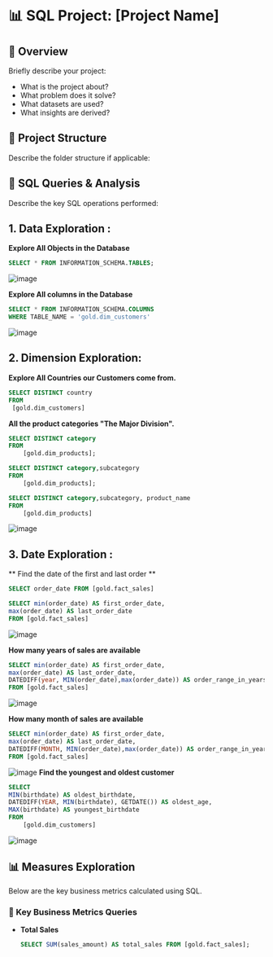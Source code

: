 
# 📊 SQL Project: [Project Name]

## 📝 Overview
Briefly describe your project:
- What is the project about?
- What problem does it solve?
- What datasets are used?
- What insights are derived?

## 📂 Project Structure
Describe the folder structure if applicable:

## 🚀 SQL Queries & Analysis
Describe the key SQL operations performed:
## 1. Data Exploration : 
**Explore All Objects in the Database**
   ```sql
   SELECT * FROM INFORMATION_SCHEMA.TABLES;
   ```
![image](https://github.com/user-attachments/assets/6683e233-2079-4b49-a67b-6407c26b6a84)

**Explore All columns in the Database**
   ```sql
SELECT * FROM INFORMATION_SCHEMA.COLUMNS
WHERE TABLE_NAME = 'gold.dim_customers'
```
![image](https://github.com/user-attachments/assets/90174b98-47db-4e09-b9d8-fc6e3c4449b5)

## 2. Dimension Exploration:

**Explore All Countries our Customers come from.**
   ```sql
SELECT DISTINCT country
FROM
	[gold.dim_customers]
   ```


**All the product categories "The Major Division".**

```sql
SELECT DISTINCT category
FROM
	[gold.dim_products];

SELECT DISTINCT category,subcategory
FROM
	[gold.dim_products];

SELECT DISTINCT category,subcategory, product_name
FROM
	[gold.dim_products]
 ```
![image](https://github.com/user-attachments/assets/8ccc826d-261f-4834-8bb1-1c100677497f)

## 3. Date Exploration :
** Find the date of the first and last order **
```sql
SELECT order_date FROM [gold.fact_sales]

SELECT min(order_date) AS first_order_date,
max(order_date) AS last_order_date
FROM [gold.fact_sales]
```
![image](https://github.com/user-attachments/assets/d1f6aee6-673e-46b7-b97c-c0b095f93e68)

**How many years of sales are available**
```sql
SELECT min(order_date) AS first_order_date,
max(order_date) AS last_order_date,
DATEDIFF(year, MIN(order_date),max(order_date)) AS order_range_in_years
FROM [gold.fact_sales]
```
![image](https://github.com/user-attachments/assets/118c9594-21d4-4818-9dca-f51e2a6a1dce)

**How many month of sales are available**
```sql
SELECT min(order_date) AS first_order_date,
max(order_date) AS last_order_date,
DATEDIFF(MONTH, MIN(order_date),max(order_date)) AS order_range_in_years
FROM [gold.fact_sales]
```
![image](https://github.com/user-attachments/assets/929de17b-5932-420b-9efa-d44c5b04d0d0)
**Find the youngest and oldest customer**
```sql
SELECT 
MIN(birthdate) AS oldest_birthdate,
DATEDIFF(YEAR, MIN(birthdate), GETDATE()) AS oldest_age,
MAX(birthdate) AS youngest_birthdate
FROM
	[gold.dim_customers]
```
![image](https://github.com/user-attachments/assets/5c338e8f-2ec4-4637-85a6-1f98bb5a0920)

## 📊 Measures Exploration

Below are the key business metrics calculated using SQL.

### 📌 Key Business Metrics Queries

- **Total Sales**  
  ```sql
  SELECT SUM(sales_amount) AS total_sales FROM [gold.fact_sales];

